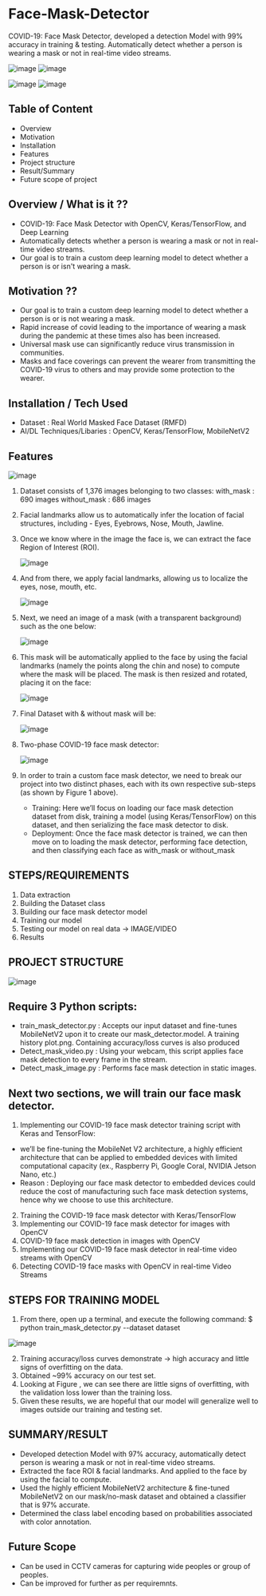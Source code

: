 # Face-Mask-Detector

COVID-19: Face Mask Detector, developed  a detection Model with 99% accuracy in training & testing. Automatically detect whether a person is wearing a mask or not in real-time video streams.

![image](https://github.com/alinasahoo/Face-Mask-Detector/blob/main/examples/Alina_FM3.PNG)
![image](https://github.com/alinasahoo/Face-Mask-Detector/blob/main/examples/Alina_FM4.PNG)

![image](https://github.com/alinasahoo/Face-Mask-Detector/blob/main/examples/Alina_FM1.PNG)
![image](https://github.com/alinasahoo/Face-Mask-Detector/blob/main/examples/Alina_FM2.PNG)

Table of Content
----------------
* Overview
* Motivation
* Installation
* Features
* Project structure
* Result/Summary
* Future scope of project

Overview / What is it ??
------------------------
* COVID-19: Face Mask Detector with OpenCV, Keras/TensorFlow, and Deep Learning
* Automatically detects whether a person is wearing a mask or not in real-time video streams.
* Our goal is to train a custom deep learning model to detect whether a person is or isn't wearing a mask.

Motivation  ??
---------------
* Our goal is to train a custom deep learning model to detect whether a person is or is not wearing a mask.
* Rapid increase of covid leading to the importance of wearing a mask during the pandemic at these times also has been increased.
* Universal mask use can significantly reduce virus transmission in communities.
* Masks and face coverings can prevent the wearer from transmitting the COVID-19 virus to others and may provide some protection to the wearer. 

Installation / Tech Used
------------------------------
* Dataset : Real World Masked Face Dataset (RMFD)
* AI/DL Techniques/Libaries : OpenCV, Keras/TensorFlow, MobileNetV2

Features
---------
![image](https://user-images.githubusercontent.com/41515202/94375410-098a0e80-0131-11eb-8a9f-2a2df72359e7.png)

1. Dataset consists of 1,376 images belonging to two classes:
    with_mask : 690 images
    without_mask : 686 images
    
2. Facial landmarks allow us to automatically infer the location of facial structures, including - Eyes, Eyebrows, Nose, Mouth, Jawline.

3. Once we know where in the image the face is, we can extract the face Region of Interest (ROI).

   ![image](https://user-images.githubusercontent.com/41515202/94375362-bdd76500-0130-11eb-9fc3-73b67e2ad162.png)

4. And from there, we apply facial landmarks, allowing us to localize the eyes, nose, mouth, etc.

   ![image](https://user-images.githubusercontent.com/41515202/94375376-d8a9d980-0130-11eb-8a62-8341b74fe2a3.png)

5. Next, we need an image of a mask (with a transparent background) such as the one below:

   ![image](https://user-images.githubusercontent.com/41515202/94375387-ee1f0380-0130-11eb-8a2c-0417b5de4288.png)

6. This mask will be automatically applied to the face by using the facial landmarks (namely the points along the chin and nose) to compute where the mask will be placed.
The mask is then resized and rotated, placing it on the face:

   ![image](https://user-images.githubusercontent.com/41515202/94375396-f9722f00-0130-11eb-82c4-e5ef61d86e2f.png)

7. Final Dataset with & without mask will be:

   ![image](https://user-images.githubusercontent.com/41515202/94375422-16a6fd80-0131-11eb-992c-07f7caa4862e.png)

8. Two-phase COVID-19 face mask detector:

   ![image](https://user-images.githubusercontent.com/41515202/94375426-27f00a00-0131-11eb-82ac-11e28d0b0d95.png)

9. In order to train a custom face mask detector, we need to break our project into two distinct phases, each with its own respective sub-steps (as shown by Figure 1 above).

   *	Training: Here we’ll focus on loading our face mask detection dataset from disk, training a model (using Keras/TensorFlow) on this dataset, and then serializing the face mask detector to disk.
   *	Deployment: Once the face mask detector is trained, we can then move on to loading the mask detector, performing face detection, and then classifying each face as with_mask or without_mask

STEPS/REQUIREMENTS
-----------------------
1. Data extraction
2. Building the Dataset class
3. Building our face mask detector model
4. Training our model
5. Testing our model on real data -> IMAGE/VIDEO
6. Results

PROJECT STRUCTURE
-------------------------
![image](https://user-images.githubusercontent.com/41515202/94375435-35a58f80-0131-11eb-99a2-e9e74ccb911f.png)

Require 3 Python scripts:
-----------------------------
* train_mask_detector.py :  Accepts our input dataset and fine-tunes MobileNetV2 upon it to create our mask_detector.model. A training history plot.png. Containing accuracy/loss curves is also produced
* Detect_mask_video.py : Using your webcam, this script applies face mask detection to every frame in the stream.
* Detect_mask_image.py : Performs face mask detection in static images.

Next two sections, we will train our face mask detector.
-----------------------------------------------------------
1. Implementing our COVID-19 face mask detector training script with Keras and TensorFlow:
* we’ll be fine-tuning the MobileNet V2 architecture, a highly efficient architecture that can be applied to embedded devices with limited computational capacity (ex., Raspberry Pi, Google Coral, NVIDIA Jetson Nano, etc.)
* Reason : Deploying our face mask detector to embedded devices could reduce the cost of manufacturing such face mask detection systems, hence why we choose to use this architecture.
2. Training the COVID-19 face mask detector with Keras/TensorFlow
3. Implementing our COVID-19 face mask detector for images with OpenCV
4. COVID-19 face mask detection in images with OpenCV
5. Implementing our COVID-19 face mask detector in real-time video streams with OpenCV
6. Detecting COVID-19 face masks with OpenCV in real-time Video Streams 

STEPS FOR TRAINING MODEL
------------------------------
1. From there, open up a terminal, and execute the following command:
   $ python train_mask_detector.py --dataset dataset
 
![image](https://user-images.githubusercontent.com/41515202/97676743-16df4380-1ab7-11eb-9463-cfd5ad4e4b3a.png)

2. Training accuracy/loss curves demonstrate → high accuracy and little signs of overfitting on the data.
3. Obtained ~99% accuracy on our test set.
4. Looking at Figure , we can see there are little signs of overfitting, with the validation loss lower than the training loss.
5. Given these results, we are hopeful that our model will generalize well to images outside our training and testing set.

SUMMARY/RESULT
---------------
* Developed detection Model with 97% accuracy, automatically detect person is wearing a mask or not in real-time video streams.
* Extracted the face ROI & facial landmarks. And applied to the face by using the facial to compute.
* Used the highly efficient MobileNetV2 architecture & fine-tuned MobileNetV2 on our mask/no-mask dataset and obtained a classifier that is 97% accurate.
* Determined the class label encoding based on probabilities associated with color annotation.

Future Scope
------------
* Can be used in CCTV cameras for capturing wide peoples or group of peoples.
* Can be improved for further as per requiremnts.
